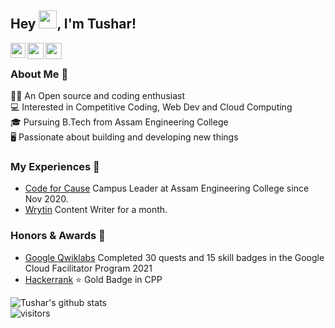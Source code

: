 ## Hey <img src="https://github.com/TheDudeThatCode/TheDudeThatCode/blob/master/Assets/Hi.gif" width="29px">, I'm Tushar!               

<a href="https://www.linkedin.com/in/tusharnath10/">
  <img align="left" width="24px" src="https://cdn.jsdelivr.net/npm/simple-icons@v3/icons/linkedin.svg"  />
</a>
<a href="https://twitter.com/tusharnath1999">
  <img align="left" width="26px" src="https://cdn.jsdelivr.net/npm/simple-icons@v3/icons/twitter.svg" />
</a>
<a href="mailto:tusharnath10@gmail.com">
  <img align="left" width="26px" src="https://cdn.jsdelivr.net/npm/simple-icons@v3/icons/gmail.svg" />
</a>

<br />

### About Me 🚀
👨‍💻 An Open source and coding enthusiast <br/>
💻 Interested in Competitive Coding, Web Dev and Cloud Computing <br/>
🎓 Pursuing B.Tech from Assam Engineering College </br>
🖥 Passionate about building and developing new things <br />

### My Experiences 🙌
- [Code for Cause](https://codeforcause.org) Campus Leader at Assam Engineering College since Nov 2020.
- [Wrytin](https://wrytin.com/tusharnath) Content Writer for a month.

### Honors & Awards 🏅
- [Google Qwiklabs](https://www.qwiklabs.com/public_profiles/ec65baca-24c3-4b36-a896-2168e0ceb8f6) Completed 30 quests and 15 skill badges in the Google Cloud Facilitator Program 2021
- [Hackerrank](https://www.hackerrank.com/tusharnath10) ⭐ Gold Badge in CPP 

![Tushar's github stats](https://github-readme-stats.vercel.app/api?username=tushar-nath&show_icons=true&hide_border=true)
<br />
![visitors](https://visitor-badge.laobi.icu/badge?page_id=tushar-nath.tushar-nath)